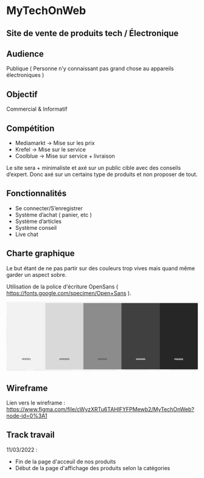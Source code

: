 # MyTechOnWeb

## Site de vente de produits tech / Électronique

## Audience

Publique ( Personne n’y connaissant pas grand chose au appareils électroniques )


## Objectif 

Commercial & Informatif

## Compétition 


- Mediamarkt -> Mise sur les prix
- Krefel -> Mise sur le service 
- Coolblue -> Mise sur service + livraison 

Le site sera + minimaliste et axé sur un public cible avec des conseils d’expert.
Donc axé sur un certains type de produits et non proposer de tout.

## Fonctionnalités 


- Se connecter/S’enregistrer
- Système d’achat ( panier, etc )
- Système d’articles
- Système conseil
- Live chat

## Charte graphique 


Le but étant de ne pas partir sur des couleurs trop vives mais quand même garder un aspect sobre.

Utilisation de la police d'écriture OpenSans ( https://fonts.google.com/specimen/Open+Sans ).

![alt text](https://github.com/SimplyV/MyTechOnWeb/blob/main/color-chart.png "Charte Graphique")

## Wireframe 
Lien vers le wireframe : https://www.figma.com/file/cWyzXRTu6TAHlFYFPMewb2/MyTechOnWeb?node-id=0%3A1


## Track travail

11/03/2022 :

- Fin de la page d'acceuil de nos produits 
- Début de la page d'affichage des produits selon la catégories




